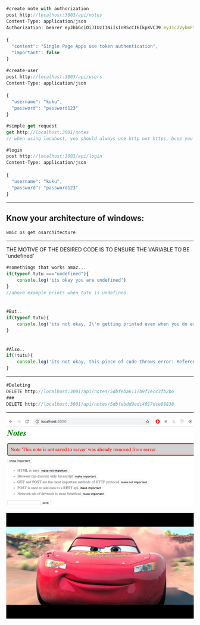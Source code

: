 ```js
#create note with authorization
post http://localhost:3003/api/notes
Content-Type: application/json
Authorization: bearer eyJhbGciOiJIUzI1NiIsInR5cCI6IkpXVCJ9.eyJ1c2VybmFtZSI6Imt1a3UiLCJpZCI6IjVlN2Y0NTM2YmU3NGI4NTIyNDRlZjJmOSIsImlhdCI6MTU4NTM5OTExOH0.NLGlyS2naCpso_0qSe4AYCuWWXZC6X-uiD2JKhoxOJg

{
  "content": "Single Page Apps use token authentication",
  "important": false
}
```

```js
#create-user
post http://localhost:3003/api/users
Content-Type: application/json
 
{
  "username": "kuku",
  "password": "password123"
}
```

```js
#simple get request
get http://localhost:3001/notes
// when using locahost, you should always use http not https, bcoz you to use https you need to configure you node server for that.
```

```js
#login
post http://localhost:3003/api/login
Content-Type: application/json
 
{
  "username": "kuku",
  "password": "password123"
}

```

***

## Know your architecture of windows:

```bash
wmic os get osarchitecture
```

***

THE MOTIVE OF THE DESIRED CODE IS TO ENSURE THE VARIABLE TO BE 'undefined'

```js
#somethings that works amaz...
if(typeof tutu ==="undefined"){
    console.log('its okay you are undefined')
}
//above example prints when tutu is undefined.


#But..
if(typeof tutu){
    console.log('its not okay, I\'m getting printed even when you do exist, as string \'undefined\' evaluates as truthy value.')
}


#Also..
if(!tutu){
    console.log('its not okay, this piece of code throws error: Reference Error, tutu is not defined.')
}
```

***

```js
#Deleting
DELETE http://localhost:3001/api/notes/5dbfeba6117b9f1ecc3fb2b6
###
DELETE http://localhost:3001/api/notes/5dbfebdd9edc4017dce88838
```

***

![fullstack content](Vscode,REST_REQUESTS.assets/26e.png)



![maxresdefault](Vscode,REST_REQUESTS.assets/maxresdefault.jpg)

